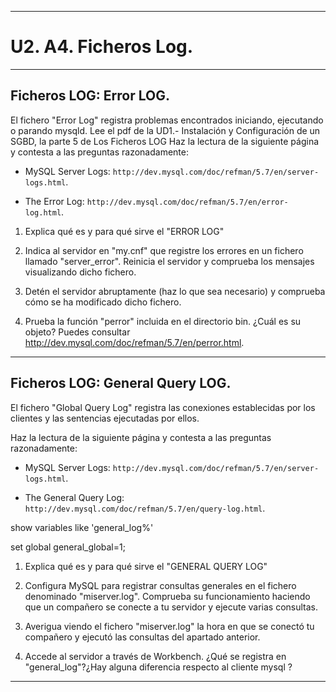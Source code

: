 ___

# **U2. A4. Ficheros Log.**

---

## **Ficheros LOG: Error LOG.**

El fichero "Error Log" registra problemas encontrados iniciando, ejecutando o parando mysqld.
Lee el pdf de la UD1.- Instalación y Configuración de un SGBD, la parte 5 de  Los Ficheros LOG
Haz la lectura de la siguiente página y contesta a las preguntas razonadamente:

* MySQL Server Logs: `http://dev.mysql.com/doc/refman/5.7/en/server-logs.html`.

* The Error Log: `http://dev.mysql.com/doc/refman/5.7/en/error-log.html`.

1. Explica qué es y para qué sirve el "ERROR LOG"



2. Indica al servidor en "my.cnf" que registre los errores en un fichero llamado "server_error". Reinicia el servidor y comprueba los mensajes visualizando dicho fichero.



3. Detén el servidor abruptamente (haz lo que sea necesario) y comprueba cómo se ha modificado dicho fichero.



4. Prueba la función "perror" incluida en el directorio bin. ¿Cuál es su objeto? Puedes consultar http://dev.mysql.com/doc/refman/5.7/en/perror.html.



---

## **Ficheros LOG: General Query LOG.**

El fichero "Global Query  Log" registra las conexiones establecidas por los clientes y las sentencias ejecutadas por ellos.

Haz la lectura de la siguiente página y contesta a las preguntas razonadamente:

* MySQL Server Logs: `http://dev.mysql.com/doc/refman/5.7/en/server-logs.html`.

* The General Query Log: `http://dev.mysql.com/doc/refman/5.7/en/query-log.html`.

show variables like 'general_log%'

set global general_global=1;

1. Explica qué es y para qué sirve el "GENERAL QUERY LOG"



2. Configura MySQL para registrar consultas generales en el fichero denominado "miserver.log". Comprueba su funcionamiento haciendo que un compañero se conecte a tu servidor y ejecute varias consultas.



3. Averigua viendo el fichero "miserver.log" la hora en que se conectó tu compañero y ejecutó las consultas del apartado anterior.



4. Accede al servidor a través de Workbench. ¿Qué se registra en "general_log"?¿Hay alguna diferencia respecto al cliente mysql ?



---
